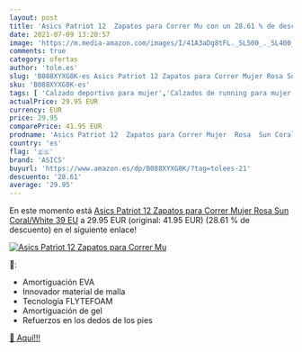 ```yaml
---
layout: post
title: 'Asics Patriot 12  Zapatos para Correr Mu con un 28.61 % de descuento'
date: 2021-07-09 13:20:57
image: 'https://m.media-amazon.com/images/I/41A3aDg8tFL._SL500_._SL400_.jpg'
comments: true
category: ofertas
author: 'tole.es'
slug: 'B088XYXG8K-es Asics Patriot 12 Zapatos para Correr Mujer Rosa Sun...'
sku: 'B088XYXG8K-es'
tags: [ 'Calzado deportivo para mujer','Calzados de running para mujer','Calzados para correr en asfalto para mujer','Zapatillas y calzado deportivo para mujer','Zapatos','Zapatos para mujer','Zapatos y complementos','asics','zapatos', ]
actualPrice: 29.95 EUR
currency: EUR
price: 29.95
comparePrice: 41.95 EUR
prodname: 'Asics Patriot 12  Zapatos para Correr Mujer  Rosa  Sun Coral/White   39 EU'
country: 'es'
flag: '🇪🇸'
brand: 'ASICS'
buyurl: 'https://www.amazon.es/dp/B088XYXG8K/?tag=tolees-21'
descuento: '28.61'
average: '29.95'
---
```


En este momento está [Asics Patriot 12  Zapatos para Correr Mujer  Rosa  Sun Coral/White   39 EU](https://www.amazon.es/dp/B088XYXG8K/?tag=tolees-21) a 29.95 EUR (original: 41.95 EUR) (28.61 %  de descuento) en el siguiente enlace!

[![Asics Patriot 12  Zapatos para Correr Mu](https://m.media-amazon.com/images/I/41A3aDg8tFL._SL500_._SL400_.jpg)](https://www.amazon.es/dp/B088XYXG8K/?tag=tolees-21)

🔎:

- Amortiguación EVA
- Innovador material de malla
- Tecnología FLYTEFOAM
- Amortiguación de gel
- Refuerzos en los dedos de los pies

[🛒 Aquí!!!](https://www.amazon.es/dp/B088XYXG8K/?tag=tolees-21)
